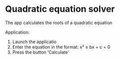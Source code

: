 # Quadratic equation solver
The app calculates the roots of a quadratic equation

Application:
1. Launch the applicatio
2. Enter the equation in the format: x² ± bx + c = 0
3. Press the button 'Calculate'
